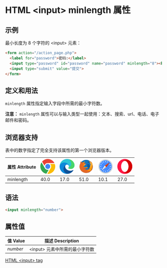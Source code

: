 HTML \<input> minlength 属性
===

## 示例

最小长度为 8 个字符的 \<input> 元素：

```html idoc:preview:iframe
<form action="/action_page.php">
  <label for="password">密码:</label>
  <input type="password" id="password" name="password" minlength="8"><br><br>
  <input type="submit" value="提交">
</form>
```

## 定义和用法

`minlength` 属性指定输入字段中所需的最小字符数。

**注意：** `minlength` 属性可以与输入类型一起使用：文本、搜索、url、电话、电子邮件和密码。

## 浏览器支持

表中的数字指定了完全支持该属性的第一个浏览器版本。

| 属性 Attribute | ![chrome][1] | ![edge][2] | ![firefox][3] | ![safari][4] | ![opera][5] |
| --- | --- | --- | --- | --- | --- |
| minlength | 40.0 | 17.0 | 51.0 | 10.1 | 27.0 |
<!--rehype:style=width: 100%; display: inline-table;-->

## 语法

```html
<input minlength="number">
```

## 属性值

| 值 Value | 描述 Description |
| ----- | ----- |
| *number* | \<input> 元素中所需的最小字符数 |
<!--rehype:style=width: 100%; display: inline-table;-->

[HTML \<input> tag](./input.md "HTML input 标签参考")

[1]: ../assets/chrome.svg
[2]: ../assets/edge.svg
[3]: ../assets/firefox.svg
[4]: ../assets/safari.svg
[5]: ../assets/opera.svg


